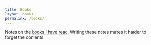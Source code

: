 ```yaml
---
title: Books
layout: books
permalink: /books/
---
```

Notes on the [books I have read](https://www.goodreads.com/user/show/17724008-axel-hodler). Writing these notes makes it harder to forget the contents.
